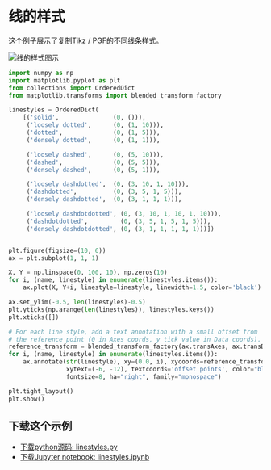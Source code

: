 # 线的样式

这个例子展示了复制Tikz / PGF的不同线条样式。

![线的样式图示](https://matplotlib.org/_images/sphx_glr_linestyles_001.png)

```python
import numpy as np
import matplotlib.pyplot as plt
from collections import OrderedDict
from matplotlib.transforms import blended_transform_factory

linestyles = OrderedDict(
    [('solid',               (0, ())),
     ('loosely dotted',      (0, (1, 10))),
     ('dotted',              (0, (1, 5))),
     ('densely dotted',      (0, (1, 1))),

     ('loosely dashed',      (0, (5, 10))),
     ('dashed',              (0, (5, 5))),
     ('densely dashed',      (0, (5, 1))),

     ('loosely dashdotted',  (0, (3, 10, 1, 10))),
     ('dashdotted',          (0, (3, 5, 1, 5))),
     ('densely dashdotted',  (0, (3, 1, 1, 1))),

     ('loosely dashdotdotted', (0, (3, 10, 1, 10, 1, 10))),
     ('dashdotdotted',         (0, (3, 5, 1, 5, 1, 5))),
     ('densely dashdotdotted', (0, (3, 1, 1, 1, 1, 1)))])


plt.figure(figsize=(10, 6))
ax = plt.subplot(1, 1, 1)

X, Y = np.linspace(0, 100, 10), np.zeros(10)
for i, (name, linestyle) in enumerate(linestyles.items()):
    ax.plot(X, Y+i, linestyle=linestyle, linewidth=1.5, color='black')

ax.set_ylim(-0.5, len(linestyles)-0.5)
plt.yticks(np.arange(len(linestyles)), linestyles.keys())
plt.xticks([])

# For each line style, add a text annotation with a small offset from
# the reference point (0 in Axes coords, y tick value in Data coords).
reference_transform = blended_transform_factory(ax.transAxes, ax.transData)
for i, (name, linestyle) in enumerate(linestyles.items()):
    ax.annotate(str(linestyle), xy=(0.0, i), xycoords=reference_transform,
                xytext=(-6, -12), textcoords='offset points', color="blue",
                fontsize=8, ha="right", family="monospace")

plt.tight_layout()
plt.show()
```

## 下载这个示例

- [下载python源码: linestyles.py](https://matplotlib.org/_downloads/linestyles.py)
- [下载Jupyter notebook: linestyles.ipynb](https://matplotlib.org/_downloads/linestyles.ipynb)